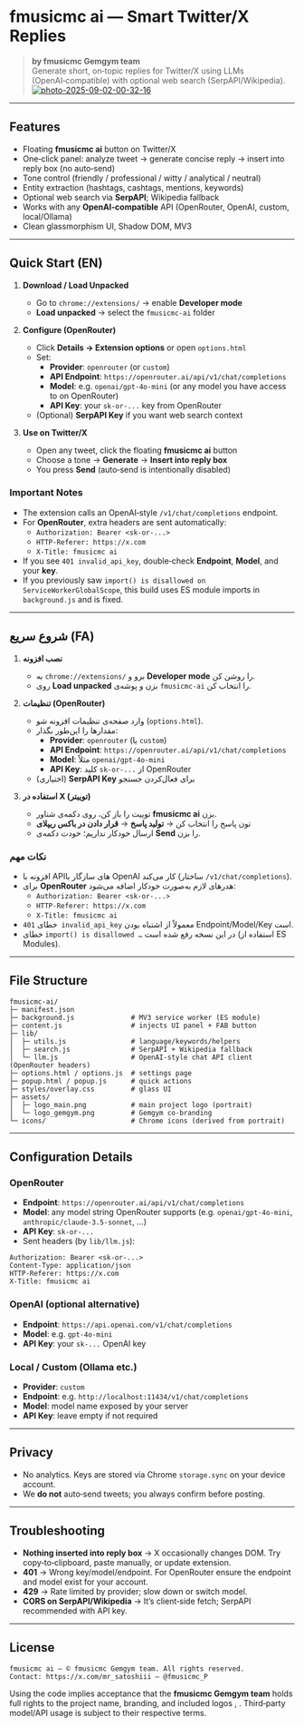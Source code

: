 # fmusicmc ai — Smart Twitter/X Replies

> **by fmusicmc Gemgym team**  
> Generate short, on‑topic replies for Twitter/X using LLMs (OpenAI‑compatible) with optional web search (SerpAPI/Wikipedia).
<a href="https://ibb.co/tp0xcHrv"><img src="https://i.ibb.co/b542L69C/photo-2025-09-02-00-32-16.jpg" alt="photo-2025-09-02-00-32-16" border="0"></a>
---

## Features
- Floating **fmusicmc ai** button on Twitter/X
- One‑click panel: analyze tweet → generate concise reply → insert into reply box (no auto‑send)
- Tone control (friendly / professional / witty / analytical / neutral)
- Entity extraction (hashtags, cashtags, mentions, keywords)
- Optional web search via **SerpAPI**; Wikipedia fallback
- Works with any **OpenAI‑compatible** API (OpenRouter, OpenAI, custom, local/Ollama)
- Clean glassmorphism UI, Shadow DOM, MV3

---

## Quick Start (EN)

1. **Download / Load Unpacked**
   - Go to `chrome://extensions/` → enable **Developer mode**
   - **Load unpacked** → select the `fmusicmc-ai` folder

2. **Configure (OpenRouter)**
   - Click **Details → Extension options** or open `options.html`
   - Set:
     - **Provider**: `openrouter` (or `custom`)
     - **API Endpoint**: `https://openrouter.ai/api/v1/chat/completions`
     - **Model**: e.g. `openai/gpt-4o-mini` (or any model you have access to on OpenRouter)
     - **API Key**: your `sk-or-...` key from OpenRouter
   - (Optional) **SerpAPI Key** if you want web search context

3. **Use on Twitter/X**
   - Open any tweet, click the floating **fmusicmc ai** button
   - Choose a tone → **Generate** → **Insert into reply box**
   - You press **Send** (auto‑send is intentionally disabled)

### Important Notes
- The extension calls an OpenAI‑style `/v1/chat/completions` endpoint.  
- For **OpenRouter**, extra headers are sent automatically:
  - `Authorization: Bearer <sk-or-...>`
  - `HTTP-Referer: https://x.com`
  - `X-Title: fmusicmc ai`
- If you see `401 invalid_api_key`, double‑check **Endpoint**, **Model**, and your **key**.
- If you previously saw `import() is disallowed on ServiceWorkerGlobalScope`, this build uses ES module imports in `background.js` and is fixed.

---

## شروع سریع (FA)

1. **نصب افزونه**
   - به `chrome://extensions/` برو و **Developer mode** را روشن کن.
   - روی **Load unpacked** بزن و پوشه‌ی `fmusicmc-ai` را انتخاب کن.

2. **تنظیمات (OpenRouter)**
   - وارد صفحه‌ی تنظیمات افزونه شو (`options.html`).
   - مقدارها را این‌طور بگذار:
     - **Provider**: `openrouter` (یا `custom`)
     - **API Endpoint**: `https://openrouter.ai/api/v1/chat/completions`
     - **Model**: مثلاً `openai/gpt-4o-mini`
     - **API Key**: کلید `sk-or-...` از OpenRouter
   - (اختیاری) **SerpAPI Key** برای فعال‌کردن جستجو

3. **استفاده در X (توییتر)**
   - توییت را باز کن، روی دکمه‌ی شناور **fmusicmc ai** بزن.
   - تون پاسخ را انتخاب کن → **تولید پاسخ** → **قرار دادن در باکس ریپلای**
   - ارسال خودکار نداریم؛ خودت دکمه‌ی **Send** را بزن.

### نکات مهم
- افزونه با APIهای سازگار با OpenAI کار می‌کند (ساختار `/v1/chat/completions`).  
- برای **OpenRouter** هدرهای لازم به‌صورت خودکار اضافه می‌شود:
  - `Authorization: Bearer <sk-or-...>`
  - `HTTP-Referer: https://x.com`
  - `X-Title: fmusicmc ai`
- خطای `401 invalid_api_key` معمولاً از اشتباه بودن Endpoint/Model/Key است.
- خطای `import() is disallowed …` در این نسخه رفع شده است (استفاده از ES Modules).

---

## File Structure
```
fmusicmc-ai/
├─ manifest.json
├─ background.js              # MV3 service worker (ES module)
├─ content.js                 # injects UI panel + FAB button
├─ lib/
│  ├─ utils.js                # language/keywords/helpers
│  ├─ search.js               # SerpAPI + Wikipedia fallback
│  └─ llm.js                  # OpenAI-style chat API client (OpenRouter headers)
├─ options.html / options.js  # settings page
├─ popup.html / popup.js      # quick actions
├─ styles/overlay.css         # glass UI
├─ assets/
│  ├─ logo_main.png           # main project logo (portrait)
│  └─ logo_gemgym.png         # Gemgym co‑branding
└─ icons/                     # Chrome icons (derived from portrait)
```

---

## Configuration Details

### OpenRouter
- **Endpoint**: `https://openrouter.ai/api/v1/chat/completions`
- **Model**: any model string OpenRouter supports (e.g. `openai/gpt-4o-mini`, `anthropic/claude-3.5-sonnet`, …)
- **API Key**: `sk-or-...`
- Sent headers (by `lib/llm.js`):
```http
Authorization: Bearer <sk-or-...>
Content-Type: application/json
HTTP-Referer: https://x.com
X-Title: fmusicmc ai
```

### OpenAI (optional alternative)
- **Endpoint**: `https://api.openai.com/v1/chat/completions`
- **Model**: e.g. `gpt-4o-mini`
- **API Key**: your `sk-...` OpenAI key

### Local / Custom (Ollama etc.)
- **Provider**: `custom`
- **Endpoint**: e.g. `http://localhost:11434/v1/chat/completions`
- **Model**: model name exposed by your server
- **API Key**: leave empty if not required

---

## Privacy
- No analytics. Keys are stored via Chrome `storage.sync` on your device account.  
- We **do not** auto‑send tweets; you always confirm before posting.

---

## Troubleshooting
- **Nothing inserted into reply box** → X occasionally changes DOM. Try copy‑to‑clipboard, paste manually, or update extension.
- **401** → Wrong key/model/endpoint. For OpenRouter ensure the endpoint and model exist for your account.
- **429** → Rate limited by provider; slow down or switch model.
- **CORS on SerpAPI/Wikipedia** → It’s client‑side fetch; SerpAPI recommended with API key.

---

## License

```
fmusicmc ai — © fmusicmc Gemgym team. All rights reserved.
Contact: https://x.com/mr_satoshiii — @fmusicmc_P
```

Using the code implies acceptance that the **fmusicmc Gemgym team** holds full rights to the project name, branding, and included logos , . Third‑party model/API usage is subject to their respective terms.
